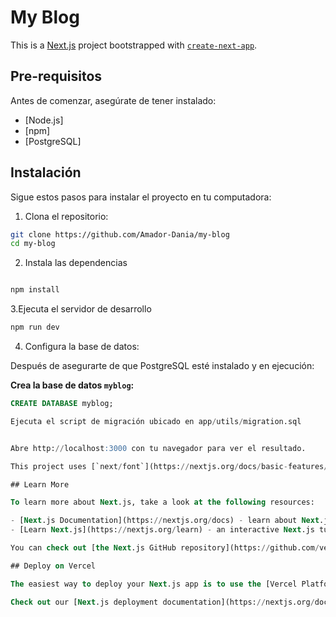 # My Blog

This is a [Next.js](https://nextjs.org/) project bootstrapped with [`create-next-app`](https://github.com/vercel/next.js/tree/canary/packages/create-next-app).

## Pre-requisitos

Antes de comenzar, asegúrate de tener instalado:

- [Node.js]
- [npm]
- [PostgreSQL]

## Instalación

Sigue estos pasos para instalar el proyecto en tu computadora:

1. Clona el repositorio:

```bash
git clone https://github.com/Amador-Dania/my-blog
cd my-blog

```

2. Instala las dependencias

```bash

npm install


```

3.Ejecuta el servidor de desarrollo

```bash
npm run dev

```

4. Configura la base de datos:

Después de asegurarte de que PostgreSQL esté instalado y en ejecución:

**Crea la base de datos `myblog`:**

```sql
CREATE DATABASE myblog;

Ejecuta el script de migración ubicado en app/utils/migration.sql


Abre http://localhost:3000 con tu navegador para ver el resultado.

This project uses [`next/font`](https://nextjs.org/docs/basic-features/font-optimization) to automatically optimize and load Inter, a custom Google Font.

## Learn More

To learn more about Next.js, take a look at the following resources:

- [Next.js Documentation](https://nextjs.org/docs) - learn about Next.js features and API.
- [Learn Next.js](https://nextjs.org/learn) - an interactive Next.js tutorial.

You can check out [the Next.js GitHub repository](https://github.com/vercel/next.js/) - your feedback and contributions are welcome!

## Deploy on Vercel

The easiest way to deploy your Next.js app is to use the [Vercel Platform](https://vercel.com/new?utm_medium=default-template&filter=next.js&utm_source=create-next-app&utm_campaign=create-next-app-readme) from the creators of Next.js.

Check out our [Next.js deployment documentation](https://nextjs.org/docs/deployment) for more details.
```
